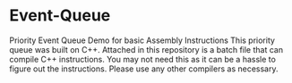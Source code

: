 # Event-Queue
Priority Event Queue Demo for basic Assembly Instructions
This priority queue was built on C++. Attached in this repository is a batch file that can compile C++ instructions.
You may not need this as it can be a hassle to figure out the instructions. Please use any other compilers as necessary.

